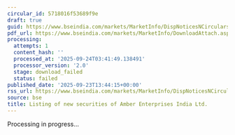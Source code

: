 ```yaml
---
circular_id: 5718016f53689f9e
draft: true
guid: https://www.bseindia.com/markets/MarketInfo/DispNoticesNCirculars.aspx?Noticeid={9F8597FE-4A2B-4234-ABE0-6733F68DCBAB}&noticeno=20250923-61&dt=09/23/2025&icount=61&totcount=84&flag=0
pdf_url: https://www.bseindia.com/markets/MarketInfo/DownloadAttach.aspx?id=20250923-61&attachedId=
processing:
  attempts: 1
  content_hash: ''
  processed_at: '2025-09-24T03:41:49.138491'
  processor_version: '2.0'
  stage: download_failed
  status: failed
published_date: '2025-09-23T13:44:15+00:00'
rss_url: https://www.bseindia.com/markets/MarketInfo/DispNoticesNCirculars.aspx?Noticeid={9F8597FE-4A2B-4234-ABE0-6733F68DCBAB}&noticeno=20250923-61&dt=09/23/2025&icount=61&totcount=84&flag=0
source: bse
title: Listing of new securities of Amber Enterprises India Ltd.
---
```


Processing in progress...